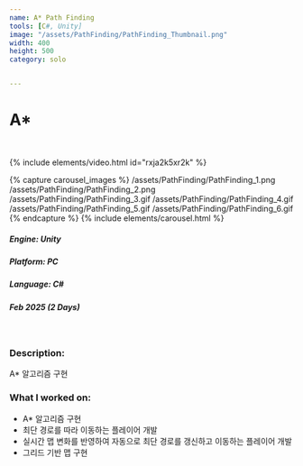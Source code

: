 ```yaml
---
name: A* Path Finding
tools: [C#, Unity]
image: "/assets/PathFinding/PathFinding_Thumbnail.png"
width: 400
height: 500
category: solo


---
```

# A*
<br>

{% include elements/video.html id="rxja2k5xr2k" %}

{% capture carousel_images %}
/assets/PathFinding/PathFinding_1.png
/assets/PathFinding/PathFinding_2.png
/assets/PathFinding/PathFinding_3.gif
/assets/PathFinding/PathFinding_4.gif
/assets/PathFinding/PathFinding_5.gif
/assets/PathFinding/PathFinding_6.gif
{% endcapture %}
{% include elements/carousel.html %}

##### Engine: Unity 
##### Platform: PC
##### Language: C# 
##### Feb 2025 (2 Days)

<br/>

### Description:
A* 알고리즘 구현

### What I worked on:
- A* 알고리즘 구현
- 최단 경로를 따라 이동하는 플레이어 개발
- 실시간 맵 변화를 반영하여 자동으로 최단 경로를 갱신하고 이동하는 플레이어 개발
- 그리드 기반 맵 구현

